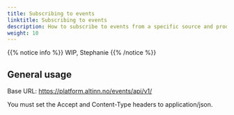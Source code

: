 ```yaml
---
title: Subscribing to events
linktitle: Subscribing to events
description: How to subscribe to events from a specific source and producer
weight: 10
---
```


{{% notice info %}}
WIP, Stephanie
{{% /notice %}}

## General usage

Base URL: https://platform.altinn.no/events/api/v1/

You must set the Accept and Content-Type headers to application/json.